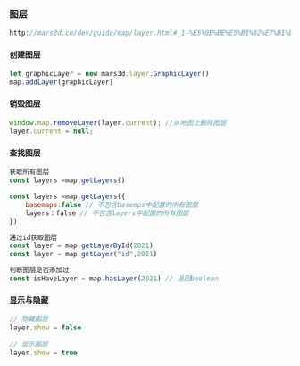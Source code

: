 ### 图层

```js
http://mars3d.cn/dev/guide/map/layer.html#_1-%E5%9B%BE%E5%B1%82%E7%B1%BB
```

#### 创建图层

```js
let graphicLayer = new mars3d.layer.GraphicLayer()
map.addLayer(graphicLayer)
```

#### 销毁图层

```js
window.map.removeLayer(layer.current); //从地图上删除图层
layer.current = null;
```

#### 查找图层

```js
获取所有图层
const layers =map.getLayers()

const layers =map.getLayers({
    basemaps:false // 不包含basemps中配置的所有图层
    layers：false // 不包含layers中配置的所有图层
})
```

```js
通过id获取图层
const layer = map.getLayerById(2021)
const layer = map.getLayer("id",2021)
```

```js
判断图层是否添加过
const isHaveLayer = map.hasLayer(2021) // 返回boolean
```

#### 显示与隐藏

```js
// 隐藏图层
layer.show = false
 
// 显示图层
layer.show = true
```

